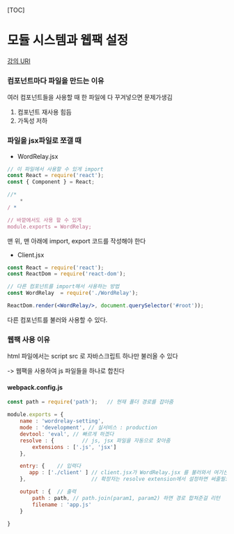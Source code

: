 



[TOC]

# 모듈 시스템과 웹팩 설정

[강의 URI](https://www.youtube.com/watch?v=jQh5_jvZVzI&list=PLcqDmjxt30RtqbStQqk-eYMK8N-1SYIFn&index=13)



### 컴포넌트마다 파일을 만드는 이유

여러 컴포넌트들을 사용할 때 한 파일에 다 꾸겨넣으면 문제가생김

1. 컴포넌트 재사용 힘듬
2. 가독성 저하



### 파일을 jsx파일로 쪼갤  때

- WordRelay.jsx

```jsx
// 이 파일에서 사용할 수 있게 import
const React = require('react');
const { Component } = React;

//*
	* 
/ *

// 바깥에서도 사용 할 수 있게
module.exports = WordRelay;
```

맨 위, 맨 아래에 import, export 코드를 작성해야 한다



- Client.jsx

```jsx
const React = require('react');
const ReactDom = require('react-dom');

// 다른 컴포넌트를 import해서 사용하는 방법
const WordRelay  = require('./WordRelay');

ReactDom.render(<WordRelay/>, document.querySelector('#root'));
```

다른 컴포넌트를 불러와 사용할 수 있다.



### 웹팩 사용 이유 

<script src= > </script>
html 파일에서는 script src 로 자바스크립트 하나만 불러올 수 있다

-> 웹팩을 사용하여 js 파일들을 하나로 합친다





#### webpack.config.js

```js
const path = require('path');   // 현재 폴더 경로를 잡아줌

module.exports = {
    name : 'wordrelay-setting',
    mode : 'development', // 실서비스 : production
    devtool: 'eval', // 빠르게 하겠다
    resolve : {         // js, jsx 파일을 자동으로 찾아줌
        extensions : ['.js', 'jsx']
    },

    entry: {    // 입력다
       app : ['./client' ] // client.jsx가 WordRelay.jsx 를 불러와서 여기선 써줄필요 없음
    },                     // 확장자는 resolve extension에서 설정하면 써줄필요 없음

    output : {  // 출력
        path : path, // path.join(param1, param2) 하면 경로 합쳐준걸 리턴
        filename : 'app.js'
    }

}
```

